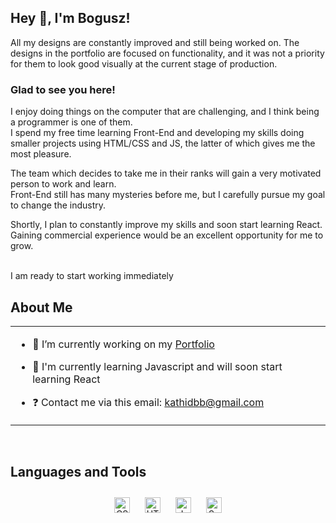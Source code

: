 ## Hey 👋, I'm Bogusz!  

All my designs are constantly improved and still being worked on. The designs in the portfolio are focused on functionality, and it was not a priority for them to look good visually at the current stage of production. 

### Glad to see you here!  
I enjoy doing things on the computer that are challenging, and I think being a programmer is one of them.
<br>
I spend my free time learning Front-End and developing my skills doing smaller projects using HTML/CSS and JS, the latter of which gives me the most pleasure.

The team which decides to take me in their ranks will gain a very motivated person to work and learn.
<br>Front-End still has many mysteries before me, but I carefully pursue my goal to change the industry.

Shortly, I plan to constantly improve my skills and soon start learning React.
<br>Gaining commercial experience would be an excellent opportunity for me to grow.  


<br/>  
  I am ready to start working immediately

## About Me
<table><tr><td valign="top" width="100%">

- 🔭 I’m currently working on my [Portfolio](https://kathidb.github.io/portfolio)  
  

- 🌱 I'm currently learning Javascript and will soon start learning React  
  

- ❓ Contact me via this email: kathidbb@gmail.com  







</table>  

<br/>  


## Languages and Tools  
<div align="center">  
<img style="margin: 10px" src="https://profilinator.rishav.dev/skills-assets/css3-original-wordmark.svg" alt="CSS3" height="25" />  
<img style="margin: 10px" src="https://profilinator.rishav.dev/skills-assets/html5-original-wordmark.svg" alt="HTML5" height="25" />  
<img style="margin: 10px" src="https://profilinator.rishav.dev/skills-assets/javascript-original.svg" alt="JavaScript" height="25" />  
<img style="margin: 10px" src="https://profilinator.rishav.dev/skills-assets/sass-original.svg" alt="Sass" height="25" />  
</div>  

<br/>  


